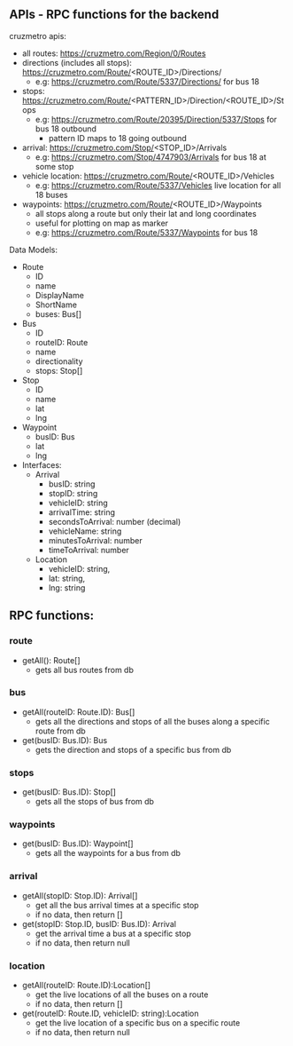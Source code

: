 ## APIs - RPC functions for the backend

cruzmetro apis:
- all routes: https://cruzmetro.com/Region/0/Routes
- directions (includes all stops): https://cruzmetro.com/Route/<ROUTE_ID>/Directions/
    - e.g: https://cruzmetro.com/Route/5337/Directions/ for bus 18
- stops: https://cruzmetro.com/Route/<PATTERN_ID>/Direction/<ROUTE_ID>/Stops
    - e.g: https://cruzmetro.com/Route/20395/Direction/5337/Stops for bus 18 outbound
        - pattern ID maps to 18 going outbound
- arrival: https://cruzmetro.com/Stop/<STOP_ID>/Arrivals
    - e.g: https://cruzmetro.com/Stop/4747903/Arrivals for bus 18 at some stop
- vehicle location: https://cruzmetro.com/Route/<ROUTE_ID>/Vehicles
    - e.g: https://cruzmetro.com/Route/5337/Vehicles live location for all 18 buses
- waypoints: https://cruzmetro.com/Route/<ROUTE_ID>/Waypoints
    - all stops along a route but only their lat and long coordinates
    - useful for plotting on map as marker
    - e.g: https://cruzmetro.com/Route/5337/Waypoints for bus 18

Data Models:
- Route
    - ID
    - name
    - DisplayName
    - ShortName
    - buses: Bus[]
- Bus
    - ID
    - routeID: Route
    - name
    - directionality
    - stops: Stop[]
- Stop
    - ID
    - name
    - lat
    - lng
- Waypoint
    - busID: Bus
    - lat
    - lng
- Interfaces:
    - Arrival
        - busID: string
        - stopID: string
        - vehicleID: string
        - arrivalTime: string
        - secondsToArrival: number (decimal)
        - vehicleName: string
        - minutesToArrival: number
        - timeToArrival: number
    - Location
        - vehicleID: string,
        - lat: string,
        - lng: string

## RPC functions:
### route
- getAll(): Route[]
    - gets all bus routes from db
### bus
- getAll(routeID: Route.ID): Bus[]
    - gets all the directions and stops of all the buses along a specific route from db
- get(busID: Bus.ID): Bus
    - gets the direction and stops of a specific bus from db
### stops
- get(busID: Bus.ID): Stop[]
    - gets all the stops of bus from db
### waypoints
- get(busID: Bus.ID): Waypoint[]
    - gets all the waypoints for a bus from db
### arrival
- getAll(stopID: Stop.ID): Arrival[]
    - get all the bus arrival times at a specific stop
    - if no data, then return []
- get(stopID: Stop.ID, busID: Bus.ID): Arrival
    - get the arrival time a bus at a specific stop
    - if no data, then return null
### location
- getAll(routeID: Route.ID):Location[]
    - get the live locations of all the buses on a route
    - if no data, then return []
- get(routeID: Route.ID, vehicleID: string):Location
    - get the live location of a specific bus on a specific route
    - if no data, then return null
